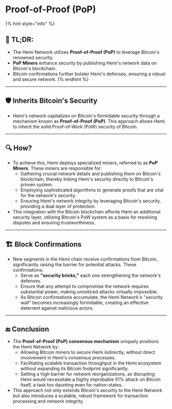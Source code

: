 # Proof-of-Proof (PoP)

{% hint style="info" %}
## 📜 **TL;DR:**

* The Hemi Network utilizes **Proof-of-Proof (PoP)** to leverage Bitcoin's renowned security.
* **PoP Miners** enhance security by publishing Hemi's network data on Bitcoin's blockchain.
* Bitcoin confirmations further bolster Hemi's defenses, ensuring a robust and secure network.
{% endhint %}

***

## 🛡️ Inherits Bitcoin's Security

* Hemi's network capitalizes on Bitcoin's formidable security through a mechanism known as **Proof-of-Proof (PoP)**. This approach allows Hemi to inherit the solid Proof-of-Work (PoW) security of Bitcoin.

***

## 🔍 How?

* To achieve this, Hemi deploys specialized miners, referred to as **PoP Miners**. These miners are responsible for:
  * Gathering crucial network details and publishing them on Bitcoin's blockchain, thereby linking Hemi's security directly to Bitcoin's proven system.
  * Employing sophisticated algorithms to generate proofs that are vital for the network's security.
  * Ensuring Hemi's network integrity by leveraging Bitcoin's security, providing a dual layer of protection.
* This integration with the Bitcoin blockchain affords Hemi an additional security layer, utilizing Bitcoin's PoW system as a basis for resolving disputes and ensuring trustworthiness.

***

## 🏗️ Block Confirmations

* New segments in the Hemi chain receive confirmations from Bitcoin, significantly raising the barrier for potential attacks. These confirmations:
  * Serve as **"security bricks,"** each one strengthening the network's defenses.
  * Ensure that any attempt to compromise the network requires substantial power, making unnoticed attacks virtually impossible.
  * As Bitcoin confirmations accumulate, the Hemi Network's "security wall" becomes increasingly formidable, creating an effective deterrent against malicious actors.

***

## 🔚 Conclusion

* The **Proof-of-Proof (PoP) consensus mechanism** uniquely positions the Hemi Network by:
  * Allowing Bitcoin miners to secure Hemi indirectly, without direct involvement in Hemi's consensus processes.
  * Facilitating scalable transaction throughput in the Hemi ecosystem without expanding its Bitcoin footprint significantly.
  * Setting a high barrier for network reorganizations, as disrupting Hemi would necessitate a highly improbable 51% attack on Bitcoin itself, a task too daunting even for nation-states.
* This approach not only extends Bitcoin's security to the Hemi Network but also introduces a scalable, robust framework for transaction processing and network integrity.
